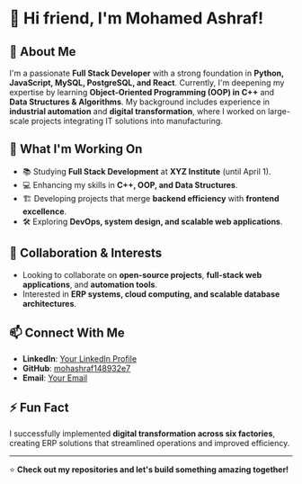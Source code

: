 # 👋 Hi friend, I'm Mohamed Ashraf!

## 🚀 About Me
I'm a passionate **Full Stack Developer** with a strong foundation in **Python, JavaScript, MySQL, PostgreSQL, and React**. Currently, I'm deepening my expertise by learning **Object-Oriented Programming (OOP) in C++** and **Data Structures & Algorithms**. My background includes experience in **industrial automation** and **digital transformation**, where I worked on large-scale projects integrating IT solutions into manufacturing.

## 🎯 What I'm Working On
- 📚 Studying **Full Stack Development** at **XYZ Institute** (until April 1).
- 💻 Enhancing my skills in **C++, OOP, and Data Structures**.
- 🏗️ Developing projects that merge **backend efficiency** with **frontend excellence**.
- 🛠️ Exploring **DevOps, system design, and scalable web applications**.

## 🤝 Collaboration & Interests
- Looking to collaborate on **open-source projects**, **full-stack web applications**, and **automation tools**.
- Interested in **ERP systems, cloud computing, and scalable database architectures**.

## 📫 Connect With Me
- **LinkedIn**: [Your LinkedIn Profile](https://www.linkedin.com/in/mashraf114/)
- **GitHub**: [mohashraf148932e7](https://github.com/mohashraf148932e7)
- **Email**: [Your Email](mohamed.ashraf.shaban11@gmail.com)

## ⚡ Fun Fact
I successfully implemented **digital transformation across six factories**, creating ERP solutions that streamlined operations and improved efficiency.

---

⭐️ **Check out my repositories and let's build something amazing together!**
